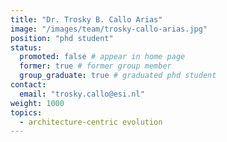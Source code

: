 ```yaml
---
title: "Dr. Trosky B. Callo Arias"
image: "/images/team/trosky-callo-arias.jpg"
position: "phd student"
status:
  promoted: false # appear in home page
  former: true # former group member
  group_graduate: true # graduated phd student
contact:
  email: "trosky.callo@esi.nl"
weight: 1000
topics:
  - architecture-centric evolution 
---
```

